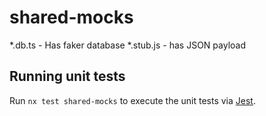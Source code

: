 # shared-mocks

*.db.ts - Has faker database
*.stub.js - has JSON payload

## Running unit tests

Run `nx test shared-mocks` to execute the unit tests via [Jest](https://jestjs.io).
